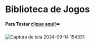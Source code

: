 # Biblioteca de Jogos
#### Para Testar [clique aqui!](https://davimdolabella.github.io/react-biblioteca-de-jogos/)⬅️
![Captura de tela 2024-09-14 154331](https://github.com/user-attachments/assets/ace654c2-240e-4077-b479-59b05ce427d4)
